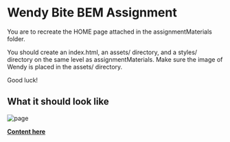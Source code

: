 # Wendy Bite BEM Assignment

You are to recreate the HOME page attached in the assignmentMaterials folder.

You should create an index.html, an assets/ directory, and a styles/ directory on the same level as assignmentMaterials. Make sure the image of Wendy is placed in the assets/ directory.

Good luck!

## What it should look like

![page](https://github.com/FEWDMaterials/WendyBite_BEM/blob/master/assignmentMaterials/WendyBite_AboutMe.png?raw=true)

**[Content here](https://raw.githubusercontent.com/FEWDMaterials/WendyBite_BEM/master/assignmentMaterials/Wendy_Bite.txt)**
